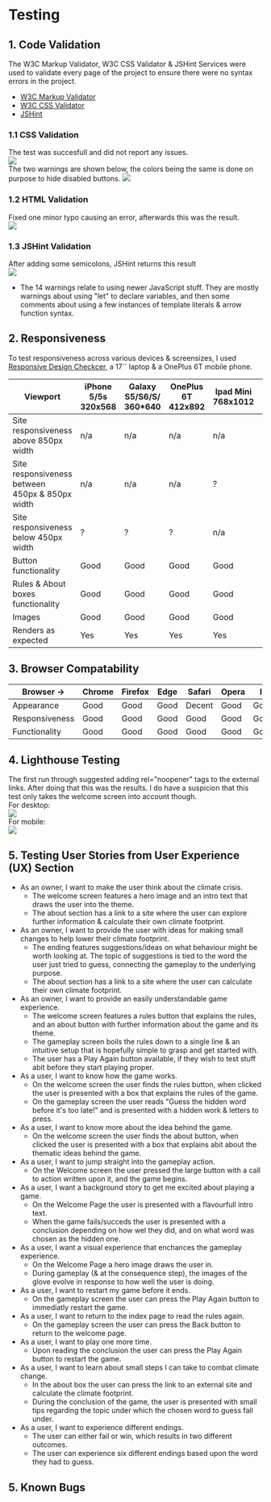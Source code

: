 # Testing

## 1. Code Validation
The W3C Markup Validator, W3C CSS Validator & JSHint Services were used to validate every page of the project to ensure there were no syntax errors in the project.
-   [W3C Markup Validator](https://validator.w3.org/#validate_by_input)
-   [W3C CSS Validator](https://jigsaw.w3.org/css-validator/#validate_by_input)
- [JSHint](https://jshint.com/)

### 1.1 CSS Validation
The test was succesfull and did not report any issues.<br>
<img src="https://github.com/Lasserini/world-in-flames/blob/main/assets/images/validation/worldinfmales_cssvalidation.png"><br>
The two warnings are shown below, the colors being the same is done on purpose to hide disabled buttons.
<img src="https://github.com/Lasserini/world-in-flames/blob/main/assets/images/validation/cssvalidation_warnings.png"><br>

### 1.2 HTML Validation
Fixed one minor typo causing an error, afterwards this was the result.<br>
<img src="https://github.com/Lasserini/world-in-flames/blob/main/assets/images/validation/worldinfmales_htmlvalidation.png">

### 1.3 JSHint Validation
After adding some semicolons, JSHint returns this result<br>
<img src="https://github.com/Lasserini/world-in-flames/blob/main/assets/images/validation/worldinflames_jshint.png">
- The 14 warnings relate to using newer JavaScript stuff. They are mostly warnings about using "let" to declare variables, and then some comments about using a few instances of template literals & arrow function syntax.

## 2. Responsiveness
To test responsiveness across various devices & screensizes, I used [Responsive Design Checkcer](https://www.responsivedesignchecker.com/), a 17`` laptop & a OnePlus 6T mobile phone.

Viewport | iPhone 5/5s<br>320x568 | Galaxy S5/S6/S/<br>360*640 | OnePlus 6T<br>412x892 | Ipad Mini<br>768x1012 | Ipad Pro<br>1366x1024 | Desktop 1024px | Desktop 1440px
--- | --- | --- | --- | --- | --- | --- | --- |
Site responsiveness<br>above 850px width  | n/a | n/a| n/a | n/a | ? | ? | ?
Site responsiveness<br>between 450px & 850px width | n/a | n/a | n/a | ? | n/a | n/a | n/a
Site responsiveness<br>below 450px width | ? | ? | ? | n/a | n/a | n/a | n/a
Button functionality  | Good | Good | Good | Good | Good | Good | Good
Rules & About boxes functionality  | Good | Good | Good | Good | Good | Good | Good
Images | Good | Good | Good | Good | Good | Good | Good
Renders as expected | Yes | Yes | Yes | Yes | Yes | Yes | Yes


## 3. Browser Compatability
Browser -> | Chrome | Firefox | Edge | Safari | Opera | IE
--- | --- | --- | --- | --- | --- | --- |
Appearance  | Good | Good | Good | Decent | Good | Good
Responsiveness | Good | Good | Good | Good | Good | Good
Functionality | Good | Good | Good | Good | Good | Good

## 4. Lighthouse Testing
The first run through suggested adding rel="noopener" tags to the external links. After doing that this was the results. I do have a suspicion that this test only takes the welcome screen into account though.<br>
For desktop:<br>
<img src="https://github.com/Lasserini/world-in-flames/blob/main/assets/images/validation/lighthouse_result_desktop.png"><br>
For mobile:<br>
<img src="https://github.com/Lasserini/world-in-flames/blob/main/assets/images/validation/lighthouse_result_mobile.png">

## 5. Testing User Stories from User Experience (UX) Section
- As an owner, I want to make the user think about the climate crisis.<br>
    - The welcome screen features a hero image and an intro text that draws the user into the theme.
    - The about section has a link to a site where the user can explore further information & calculate their own climate footprint.
- As an owner, I want to provide the user with ideas for making small changes to help lower their climate footprint.<br>
    - The ending features suggestions/ideas on what behaviour might be worth looking at. The topic of suggestions is tied to the word the user just tried to guess, connecting the gameplay to the underlying purpose. 
    - The about section has a link to a site where the user can calculate their own climate footprint.
- As an owner, I want to provide an easily understandable game experience.<br>
    - The welcome screen features a rules button that explains the rules, and an about button with further information about the game and its theme.
    - The gameplay screen boils the rules down to a single line & an intuitive setup that is hopefully simple to grasp and get started with.
    - The user has a Play Again button available, if they wish to test stuff abit before they start playing proper.
- As a user, I want to know how the game works.<br>
    - On the welcome screen the user finds the rules button, when clicked the user is presented with a box that explains the rules of the game.
    - On the gameplay screen the user reads "Guess the hidden word before it's too late!" and is presented with a hidden work & letters to press.
- As a user, I want to know more about the idea behind the game.<br>
    -  On the welcome screen the user finds the about button, when clicked the user is presented with a box that explains abit about the thematic ideas behind the game.
- As a user, I want to jump straight into the gameplay action.<br>
    - On the Welcome screen the user pressed the large button with a call to action written upon it, and the game begins.
- As a user, I want a background story to get me excited about playing a game.<br>
    - On the Welcome Page the user is presented with a flavourfull intro text.
    - When the game fails/succeds the user is presented with a conclusion depending on how wel they did, and on what word was chosen as the hidden one.
- As a user, I want a visual experience that enchances the gameplay experience.<br>
    - On the Welcome Page a hero image draws the user in.
    - During gameplay (& at the consequence step), the images of the glove evolve in response to how well the user is doing.
- As a user, I want to restart my game before it ends.<br>
    - On the gameplay screen the user can press the Play Again button to immediatly restart the game.
- As a user, I want to return to the index page to read the rules again.<br>
    - On the gameplay screen the user can press the Back button to return to the welcome page.
- As a user, I want to play one more time.<br>
    - Upon reading the conclusion the user can press the Play Again button to restart the game.
- As a user, I want to learn about small steps I can take to combat climate change.<br>
    - In the about box the user can press the link to an external site and calculate the climate footprint.
    - During the conclusion of the game, the user is presented with small tips regarding the topic under which the chosen word to guess fall under.
- As a user, I want to experience different endings.<br>
    - The user can either fail or win, which results in two different outcomes.
    - The user can experience six different endings based upon the word they had to guess.





## 5. Known Bugs
